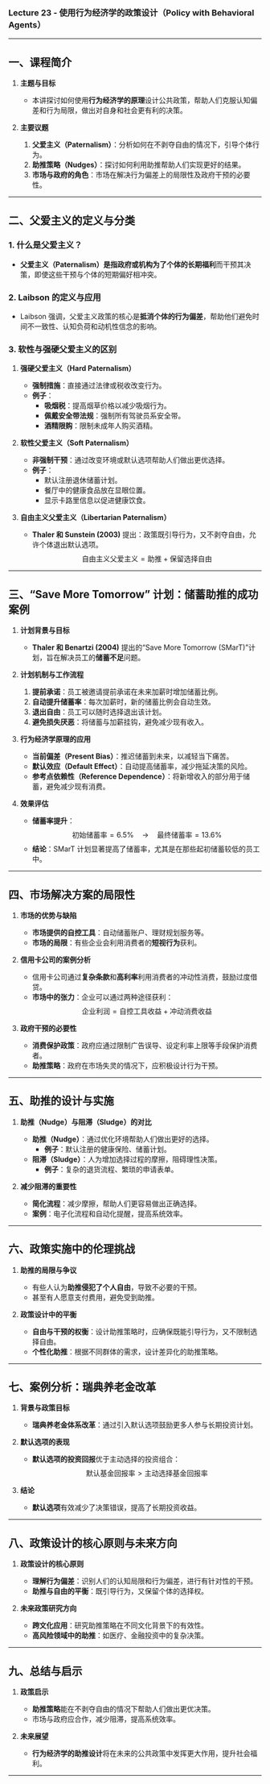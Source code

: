 ### **Lecture 23 - 使用行为经济学的政策设计（Policy with Behavioral Agents）**

---

## **一、课程简介**

1. **主题与目标**  
   - 本讲探讨如何使用**行为经济学的原理**设计公共政策，帮助人们克服认知偏差和行为局限，做出对自身和社会更有利的决策。

2. **主要议题**  
   1. **父爱主义（Paternalism）**：分析如何在不剥夺自由的情况下，引导个体行为。  
   2. **助推策略（Nudges）**：探讨如何利用助推帮助人们实现更好的结果。  
   3. **市场与政府的角色**：市场在解决行为偏差上的局限性及政府干预的必要性。

---

## **二、父爱主义的定义与分类**

### 1. **什么是父爱主义？**  
   - **父爱主义（Paternalism）**是指政府或机构为了个体的**长期福利**而干预其决策，即使这些干预与个体的短期偏好相冲突。

### 2. **Laibson 的定义与应用**  
   - Laibson 强调，父爱主义政策的核心是**抵消个体的行为偏差**，帮助他们避免时间不一致性、认知负荷和动机性信念的影响。

### 3. **软性与强硬父爱主义的区别**

1. **强硬父爱主义（Hard Paternalism）**  
   - **强制措施**：直接通过法律或税收改变行为。  
   - **例子**：
     - **吸烟税**：提高烟草价格以减少吸烟行为。  
     - **佩戴安全带法规**：强制所有驾驶员系安全带。  
     - **酒精限购**：限制未成年人购买酒精。

2. **软性父爱主义（Soft Paternalism）**  
   - **非强制干预**：通过改变环境或默认选项帮助人们做出更优选择。  
   - **例子**：
     - 默认注册退休储蓄计划。  
     - 餐厅中的健康食品放在显眼位置。  
     - 显示卡路里信息以促进健康饮食。

3. **自由主义父爱主义（Libertarian Paternalism）**  
   - **Thaler 和 Sunstein (2003)** 提出：政策既引导行为，又不剥夺自由，允许个体退出默认选项。  
     $$
     \text{自由主义父爱主义} = \text{助推} + \text{保留选择自由}
     $$

---

## **三、“Save More Tomorrow” 计划：储蓄助推的成功案例**

1. **计划背景与目标**  
   - **Thaler 和 Benartzi (2004)** 提出的“Save More Tomorrow (SMarT)”计划，旨在解决员工的**储蓄不足**问题。

2. **计划机制与工作流程**  
   1. **提前承诺**：员工被邀请提前承诺在未来加薪时增加储蓄比例。  
   2. **自动提升储蓄率**：每次加薪时，新的储蓄比例会自动生效。  
   3. **退出自由**：员工可以随时选择退出该计划。  
   4. **避免损失厌恶**：将储蓄与加薪挂钩，避免减少现有收入。

3. **行为经济学原理的应用**  
   - **当前偏差（Present Bias）**：推迟储蓄到未来，以减轻当下痛苦。  
   - **默认效应（Default Effect）**：自动提高储蓄率，减少拖延决策的风险。  
   - **参考点依赖性（Reference Dependence）**：将新增收入的部分用于储蓄，避免减少现有消费。

4. **效果评估**  
   - **储蓄率提升**：
     $$
     \text{初始储蓄率} = 6.5\% \quad \rightarrow \quad \text{最终储蓄率} = 13.6\%
     $$
   - **结论**：SMarT 计划显著提高了储蓄率，尤其是在那些起初储蓄较低的员工中。

---

## **四、市场解决方案的局限性**

1. **市场的优势与缺陷**  
   - **市场提供的自控工具**：自动储蓄账户、理财规划服务等。  
   - **市场的局限**：有些企业会利用消费者的**短视行为**获利。

2. **信用卡公司的案例分析**  
   - 信用卡公司通过**复杂条款**和**高利率**利用消费者的冲动性消费，鼓励过度借贷。  
   - **市场中的张力**：企业可以通过两种途径获利：
     $$
     \text{企业利润} = \text{自控工具收益} + \text{冲动消费收益}
     $$

3. **政府干预的必要性**  
   - **消费保护政策**：政府应通过限制广告误导、设定利率上限等手段保护消费者。  
   - **助推策略**：政府在市场失灵的情况下，应积极设计行为干预。

---

## **五、助推的设计与实施**

1. **助推（Nudge）与阻滞（Sludge）的对比**  
   - **助推（Nudge）**：通过优化环境帮助人们做出更好的选择。  
     - **例子**：默认注册的健康保险、储蓄计划。  
   - **阻滞（Sludge）**：人为增加选择过程的摩擦，阻碍理性决策。  
     - **例子**：复杂的退货流程、繁琐的申请表单。

2. **减少阻滞的重要性**  
   - **简化流程**：减少摩擦，帮助人们更容易做出正确选择。  
   - **案例**：电子化流程和自动化提醒，提高系统效率。

---

## **六、政策实施中的伦理挑战**

1. **助推的局限与争议**  
   - 有些人认为**助推侵犯了个人自由**，导致不必要的干预。  
   - 甚至有人愿意支付费用，避免受到助推。

2. **政策设计中的平衡**  
   - **自由与干预的权衡**：设计助推策略时，应确保既能引导行为，又不限制选择自由。  
   - **个性化助推**：根据不同群体的需求，设计差异化的助推策略。

---

## **七、案例分析：瑞典养老金改革**

1. **背景与政策目标**  
   - **瑞典养老金体系改革**：通过引入默认选项鼓励更多人参与长期投资计划。

2. **默认选项的表现**  
   - **默认选项的投资回报**优于主动选择的投资组合：  
     $$
     \text{默认基金回报率} > \text{主动选择基金回报率}
     $$

3. **结论**  
   - **默认选项**有效减少了决策错误，提高了长期投资收益。

---

## **八、政策设计的核心原则与未来方向**

1. **政策设计的核心原则**  
   - **理解行为偏差**：识别人们的认知局限和行为偏差，进行有针对性的干预。  
   - **助推与自由的平衡**：既引导行为，又保留个体的选择权。

2. **未来政策研究方向**  
   - **跨文化应用**：研究助推策略在不同文化背景下的有效性。  
   - **高风险领域中的助推**：如医疗、金融投资中的复杂决策。

---

## **九、总结与启示**

1. **政策启示**  
   - **助推策略**能在不剥夺自由的情况下帮助人们做出更优决策。  
   - 市场与政府应合作，减少阻滞，提高系统效率。

2. **未来展望**  
   - **行为经济学的助推设计**将在未来的公共政策中发挥更大作用，提升社会福利。

---

